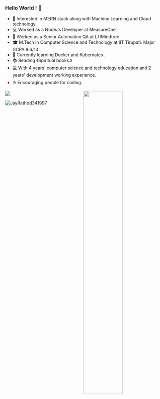 ### Hello World ! 👋
 
* 🧐   Interested in MERN stack along with Machine Learning and Cloud technology.
* 💻   Worked as a NodeJs Developer at MeasureOne
* 💼   Worked as a Senior Automation QA at LTIMindtree
* 🎓   M.Tech in Computer Science and Technology at IIT Tirupati. Major GCPA 8.6/10 .
* 🌱   Currently learning Docker and Kubernates .
* 📚   Reading 《Spiritual books.》
* 💻   With 4 years' computer science and technology education and 2 years' development working experience.
* ⛵   Encouraging people for coding.



<p align="left"><img width="50%" src="https://github-readme-stats.vercel.app/api?username=JayRathod341997&show_icons=true&theme=monokai&count_private=true" <p align="right"><img src="https://github-readme-stats.vercel.app/api/top-langs/?username=JayRathod341997&theme=merko&layout=compact&hide_langs_below=1" /></p>

<p align="left"> <img src="https://komarev.com/ghpvc/?username=nakulbhati&color=brightgreen" alt="JayRathod341997" /> </p>
